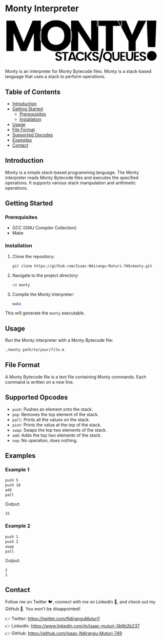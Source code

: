 
# Monty Interpreter
![monty image](montypng.png)

Monty is an interpreter for Monty Bytecode files. Monty is a stack-based language that uses a stack to perform operations.

## Table of Contents
- [Introduction](#introduction)
- [Getting Started](#getting-started)
  - [Prerequisites](#prerequisites)
  - [Installation](#installation)
- [Usage](#usage)
- [File Format](#file-format)
- [Supported Opcodes](#supported-opcodes)
- [Examples](#examples)
- [Contact](#contact)


## Introduction

Monty is a simple stack-based programming language. The Monty interpreter reads Monty Bytecode files and executes the specified operations. It supports various stack manipulation and arithmetic operations.

## Getting Started

### Prerequisites

- GCC (GNU Compiler Collection)
- Make

### Installation

1. Clone the repository:

   ```bash
   git clone https://github.com/Isaac-Ndirangu-Muturi-749/monty.git
   ```

2. Navigate to the project directory:

   ```bash
   cd monty
   ```

3. Compile the Monty interpreter:

   ```bash
   make
   ```

This will generate the `monty` executable.

## Usage

Run the Monty interpreter with a Monty Bytecode file:

```bash
./monty path/to/your/file.m
```

## File Format

A Monty Bytecode file is a text file containing Monty commands. Each command is written on a new line. 

## Supported Opcodes

- `push`: Pushes an element onto the stack.
- `pop`: Removes the top element of the stack.
- `pall`: Prints all the values on the stack.
- `pint`: Prints the value at the top of the stack.
- `swap`: Swaps the top two elements of the stack.
- `add`: Adds the top two elements of the stack.
- `nop`: No operation, does nothing.

## Examples

### Example 1

```text
push 5
push 10
add
pall
```

Output:

```text
15
```

### Example 2

```text
push 1
push 2
swap
pall
```

Output:

```text
2
1
```

## Contact
Follow me on Twitter 🐦, connect with me on LinkedIn 🔗, and check out my GitHub 🐙. You won't be disappointed!

👉 Twitter: https://twitter.com/NdiranguMuturi1  
👉 LinkedIn: https://www.linkedin.com/in/isaac-muturi-3b6b2b237  
👉 GitHub: https://github.com/Isaac-Ndirangu-Muturi-749   